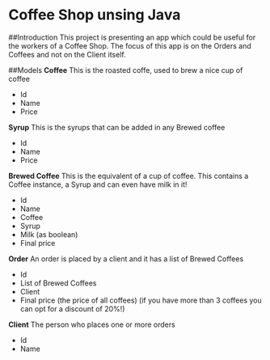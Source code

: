 # Coffee Shop unsing Java
##Introduction
This project is presenting an app which could be useful for the workers of a Coffee Shop. The focus of this app is on the Orders and Coffees and not on the Client itself.

##Models
**Coffee**
This is the roasted coffe, used to brew a nice cup of coffee
- Id
- Name
- Price

**Syrup**
This is the syrups that can be added in any Brewed coffee
- Id
- Name 
- Price

**Brewed Coffee**
This is the equivalent of a cup of coffee. This contains a Coffee instance, a Syrup and can even have milk in it!
- Id
- Name
- Coffee
- Syrup
- Milk (as boolean)
- Final price

**Order**
An order is placed by a client and it has a list of Brewed Coffees
- Id
- List of Brewed Coffees
- Client
- Final price (the price of all coffees) (if you have more than 3 coffees you can opt for a discount of 20%!)

**Client**
The person who places one or more orders
- Id
- Name
